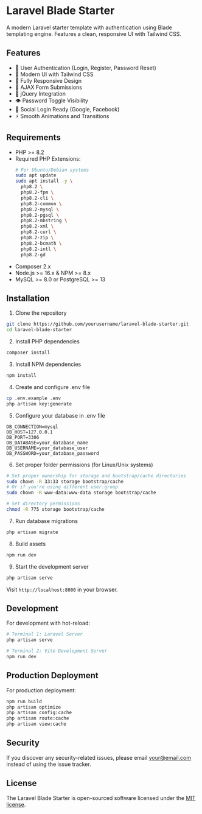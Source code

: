 # Laravel Blade Starter

A modern Laravel starter template with authentication using Blade templating engine. Features a clean, responsive UI with Tailwind CSS.

## Features

- 🔐 User Authentication (Login, Register, Password Reset)
- 🎨 Modern UI with Tailwind CSS
- 📱 Fully Responsive Design
- 🔄 AJAX Form Submissions
- 🚀 jQuery Integration
- 👁️ Password Toggle Visibility
- 🌈 Social Login Ready (Google, Facebook)
- ⚡ Smooth Animations and Transitions

## Requirements

- PHP >= 8.2
- Required PHP Extensions:
  ```bash
  # For Ubuntu/Debian systems
  sudo apt update
  sudo apt install -y \
    php8.2 \
    php8.2-fpm \
    php8.2-cli \
    php8.2-common \
    php8.2-mysql \
    php8.2-pgsql \
    php8.2-mbstring \
    php8.2-xml \
    php8.2-curl \
    php8.2-zip \
    php8.2-bcmath \
    php8.2-intl \
    php8.2-gd
  ```
- Composer 2.x
- Node.js >= 16.x & NPM >= 8.x
- MySQL >= 8.0 or PostgreSQL >= 13

## Installation

1. Clone the repository
```bash
git clone https://github.com/yourusername/laravel-blade-starter.git
cd laravel-blade-starter
```

2. Install PHP dependencies
```bash
composer install
```

3. Install NPM dependencies
```bash
npm install
```

4. Create and configure .env file
```bash
cp .env.example .env
php artisan key:generate
```

5. Configure your database in .env file
```env
DB_CONNECTION=mysql
DB_HOST=127.0.0.1
DB_PORT=3306
DB_DATABASE=your_database_name
DB_USERNAME=your_database_user
DB_PASSWORD=your_database_password
```

6. Set proper folder permissions (for Linux/Unix systems)
```bash
# Set proper ownership for storage and bootstrap/cache directories
sudo chown -R 33:33 storage bootstrap/cache
# Or if you're using different user:group
sudo chown -R www-data:www-data storage bootstrap/cache

# Set directory permissions
chmod -R 775 storage bootstrap/cache
```

7. Run database migrations
```bash
php artisan migrate
```

8. Build assets
```bash
npm run dev
```

9. Start the development server
```bash
php artisan serve
```

Visit `http://localhost:8000` in your browser.

## Development

For development with hot-reload:

```bash
# Terminal 1: Laravel Server
php artisan serve

# Terminal 2: Vite Development Server
npm run dev
```

## Production Deployment

For production deployment:

```bash
npm run build
php artisan optimize
php artisan config:cache
php artisan route:cache
php artisan view:cache
```

## Security

If you discover any security-related issues, please email your@email.com instead of using the issue tracker.

## License

The Laravel Blade Starter is open-sourced software licensed under the [MIT license](https://opensource.org/licenses/MIT).